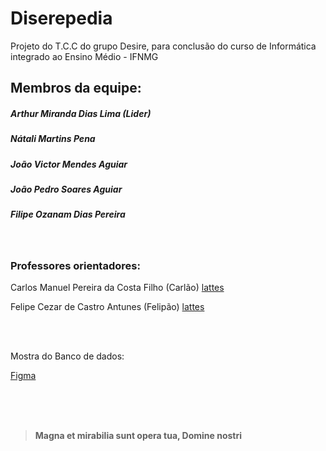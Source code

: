 # Diserepedia
Projeto do T.C.C do grupo Desire, para conclusão do curso de Informática integrado ao Ensino Médio - IFNMG

## Membros da equipe:

##### Arthur Miranda Dias Lima (__Lider__)
##### Nátali Martins Pena 
##### João Victor Mendes Aguiar
##### João Pedro Soares Aguiar
##### Filipe Ozanam Dias Pereira

<br />

### Professores orientadores:

Carlos Manuel Pereira da Costa Filho (Carlão)
[lattes](http://lattes.cnpq.br/0345945846702957)

Felipe Cezar de Castro Antunes (Felipão)
[lattes]( http://lattes.cnpq.br/3156030078276280)

<br />
<br />

Mostra do Banco de dados:

[Figma](https://www.figma.com/file/lici3xvAiyfHxCEksZ0mJx/Diserep%C3%A9dia?node-id=0%3A1)


<br />
<br />
<br />





>**Magna et mirabilia sunt opera tua, Domine nostri**
